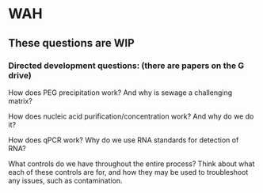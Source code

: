 # WAH

## These questions are WIP

### Directed development questions: (there are papers on the G drive)

How does PEG precipitation work? And why is sewage a challenging matrix?

How does nucleic acid purification/concentration work? And why do we do it?

How does qPCR work? Why do we use RNA standards for detection of RNA?

What controls do we have throughout the entire process? Think about what each of these controls are for, and how they may be used to troubleshoot any issues, such as contamination.

